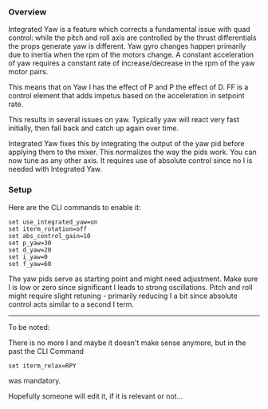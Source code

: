 ### Overview

Integrated Yaw is a feature which corrects a fundamental issue with quad control: while the pitch and roll axis are controlled by the thrust differentials the props generate yaw is different. Yaw gyro changes happen primarily due to inertia when the rpm of the motors change. A constant acceleration of yaw requires a constant rate of increase/decrease in the rpm of the yaw motor pairs.

This means that on Yaw I has the effect of P and P the effect of D. FF is a control element that adds impetus based on the acceleration in setpoint rate.

This results in several issues on yaw. Typically yaw will react very fast initially, then fall back and catch up again over time.

Integrated Yaw fixes this by integrating the output of the yaw pid before applying them to the mixer. This normalizes the way the pids work. You can now tune as any other axis. It requires use of absolute control since no I is needed with Integrated Yaw.

### Setup

Here are the CLI commands to enable it:

```
set use_integrated_yaw=on
set iterm_rotation=off
set abs_control_gain=10
set p_yaw=30
set d_yaw=20
set i_yaw=0
set f_yaw=60
```

The yaw pids serve as starting point and might need adjustment. Make sure I is low or zero since significant I leads to strong oscillations. Pitch and roll might require slight retuning - primarily reducing I a bit since absolute control acts similar to a second I term.

---

To be noted:

There is no more I and maybe it doesn't make sense anymore, but in the past the CLI Command

```
set iterm_relax=RPY

```

was mandatory.

Hopefully someone will edit it, if it is relevant or not...
